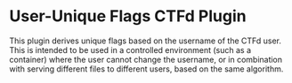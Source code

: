 # User-Unique Flags CTFd Plugin #
This plugin derives unique flags based on the username of the CTFd user.
This is intended to be used in a controlled environment (such as a container)
where the user cannot change the username, or in combination with serving
different files to different users, based on the same algorithm.

